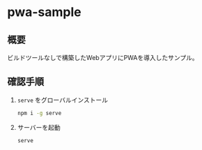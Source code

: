 # pwa-sample

## 概要

ビルドツールなしで構築したWebアプリにPWAを導入したサンプル。

## 確認手順

1. `serve` をグローバルインストール
   ```bash
   npm i -g serve
   ```
2. サーバーを起動
   ```bash
   serve
   ```
